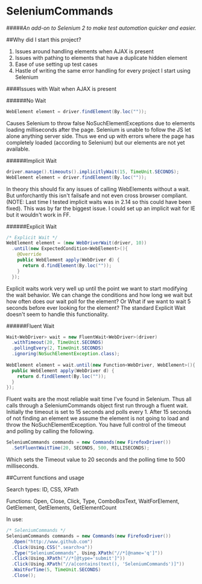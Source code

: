 SeleniumCommands
================
#####*An add-on to Selenium 2 to make test automation quicker and easier.* 

##Why did I start this project?

1. Issues around handling elements when AJAX is present
2. Issues with pathing to elements that have a duplicate hidden element
3. Ease of use setting up test cases
4. Hastle of writing the same error handling for every project I start using Selenium


####Issues with Wait when AJAX is present

######No Wait
```java
WebElement element = driver.findElement(By.loc(""));
```
Causes Selenium to throw false NoSuchElementExceptions due to elements loading milliseconds after
the page. Selenium is unable to follow the JS let alone anything server side. Thus we end up with errors
where the page has completely loaded (according to Selenium) but our elements are not yet available.  

######Implicit Wait
```java
driver.manage().timeouts().implicitlyWait(15, TimeUnit.SECONDS);
WebElement element = driver.findElement(By.loc(""));
```
In theory this should fix any issues of calling WebElements without a wait. But unforchantly this isn't failsafe and not
even cross browser compliant. (NOTE: Last time I tested implicit waits was in 2.14 so this could have been fixed). This 
was by far the biggest issue. I could set up an implicit wait for IE but it wouldn't work in FF. 

######Explicit Wait
```java
/* Explicit Wait */
WebElement element = (new WebDriverWait(driver, 10))
  .until(new ExpectedCondition<WebElement>(){
    @Override
    public WebElement apply(WebDriver d) {
      return d.findElement(By.loc(""));
    }
  });
```
Explicit waits work very well up until the point we want to start modifying the wait behavior. We can change the 
conditions and how long we wait but how often does our wait poll for the element? Or What if we want to wait 5 seconds
before ever looking for the element? The standard Explicit Wait doesn't seem to handle this functionality. 

######Fluent Wait
```java
Wait<WebDriver> wait = new FluentWait<WebDriver>(driver)
  .withTimeout(20, TimeUnit.SECONDS)
  .pollingEvery(2, TimeUnit.SECONDS)
  .ignoring(NoSuchElementException.class);
  
WebElement element = wait.until(new Function<WebDriver, WebElement>(){
  public WebElement apply(WebDriver d) {
    return d.findElement(By.loc(""));
  }
});
```
Fluent waits are the most reliable wait time I've found in Selenium. Thus all calls through a SeleniumCommands object
first run through a fluent wait. Initially the timeout is set to 15 seconds and polls every 1. After 15 seconds of not
finding an element we assume the element is not going to load and throw the NoSuchElementException. You have full 
control of the timeout and polling by calling the following.

```java
SeleniumCommands commands = new Commands(new FirefoxDriver())
  .SetFluentWaitTime(20, SECONDS, 500, MILLISECONDS);
```
Which sets the Timeout value to 20 seconds and the polling time to 500 milliseconds.

##Current functions and usage

Search types: ID, CSS, XPath

Functions: Open, Close, Click, Type, ComboBoxText, WaitForElement, GetElement, GetElements, GetElementCount


In use:

```java
/* SeleniumCommands */
SeleniumCommands commands = new Commands(new FirefoxDriver())
  .Open("http://www.github.com")
  .Click(Using.CSS(".search>a"))
  .Type("SeleniumCommands", Using.XPath("//*[@name='q']"))
  .Click(Using.XPath("//*[@type='submit']"))
  .Click(Using.XPath("//a[contains(text(), 'SeleniumCommands')]"))
  .WaitForTime(5, TimeUnit.SECONDS)
  .Close();
```
